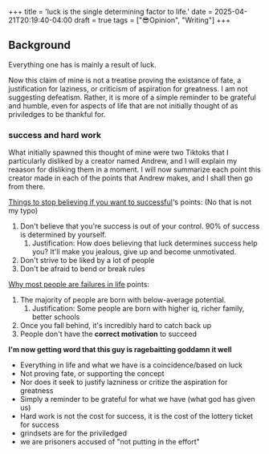 +++
title = 'luck is the single determining factor to life.'
date = 2025-04-21T20:19:40-04:00
draft = true
tags = ["😎Opinion", "Writing"]
+++

## Background

Everything one has is mainly a result of luck.

Now this claim of mine is not a treatise proving the existance of fate, a justification for laziness, or criticism of aspiration for greatness. I am not suggesting defeatism. Rather, it is more of a simple reminder to be grateful and humble, even for aspects of life that are not initially thought of as priviledges to be thankful for.

### success and hard work

What initially spawned this thought of mine were two Tiktoks that I particularly disliked by a creator named Andrew, and I will explain my reaason for disliking them in a moment. I will now summarize each point this creator made in each of the points that Andrew makes, and I shall then go from there.

[Things to stop believing if you want to successful](https://vm.tiktok.com/ZMBneptF6/)'s points: (No that is not my typo)

1. Don't believe that you're success is out of your control. 90% of success is determined by yourself.
   1. Justification: How does believing that luck determines success help you? It'll make you jealous, give up and become unmotivated.
2. Don't strive to be liked by a lot of people
3. Don't be afraid to bend or break rules

[Why most people are failures in life](https://vm.tiktok.com/ZMBneqRKc/) points:

1. The majority of people are born with below-average potential.
   1. Justification: Some people are born with higher iq, richer family, better schools
2. Once you fall behind, it's incredibly hard to catch back up
3. People don't have the **correct motivation** to succeed


**I'm now getting word that this guy is ragebaitting goddamn it well**

- Everything in life and what we have is a coincidence/based on luck
- Not proving fate, or supporting the concept
- Nor does it seek to justify lazniness or critize the aspiration for greatness
- Simply a reminder to be grateful for what we have (what god has given us)
- Hard work is not the cost for success, it is the cost of the lottery ticket for success
- grindsets are for the priviledged
- we are prisoners accused of "not putting in the effort"